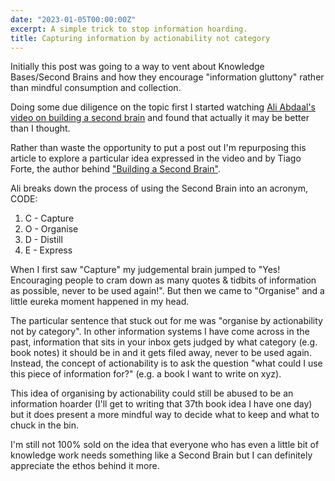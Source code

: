 ```yaml
---
date: "2023-01-05T00:00:00Z"
excerpt: A simple trick to stop information hoarding.
title: Capturing information by actionability not category
---
```


Initially this post was going to a way to vent about Knowledge Bases/Second
Brains and how they encourage "information gluttony" rather than mindful
consumption and collection.

Doing some due diligence on the topic first I started watching [Ali Abdaal's
video on building a second brain](https://www.youtube.com/watch?v=K-ssUVyfn5g)
and found that actually it may be better than I thought.

Rather than waste the opportunity to put a post out I'm repurposing this article
to explore a particular idea expressed in the video and by Tiago Forte, the author
behind ["Building a Second Brain"](https://fortelabs.com/blog/basboverview/).

Ali breaks down the process of using the Second Brain into an acronym, CODE:

1. C - Capture
2. O - Organise
3. D - Distill
4. E - Express

When I first saw "Capture" my judgemental brain jumped to "Yes! Encouraging people
to cram down as many quotes & tidbits of information as possible, never to be 
used again!". But then we came to "Organise" and a little eureka moment happened
in my head.

The particular sentence that stuck out for me was "organise by actionability 
not by category". In other information systems I have come across in the past,
information that sits in your inbox gets judged by what category (e.g. book notes)
it should be in and it gets filed away, never to be used again. Instead, the concept
of actionability is to ask the question "what could I use this piece of information 
for?" (e.g. a book I want to write on xyz). 

This idea of organising by actionability could still be abused to be an information 
hoarder (I'll get to writing that 37th book idea I have one day) but it does
present a more mindful way to decide what to keep and what to chuck in the bin.

I'm still not 100% sold on the idea that everyone who has even a little bit of
knowledge work needs something like a Second Brain but I can definitely appreciate
the ethos behind it more.
